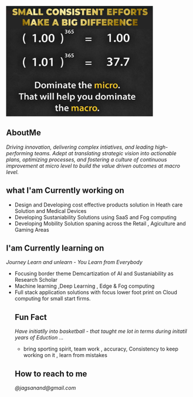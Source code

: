 <div> <img src="https://github.com/jagsanand76/jagsanand76/blob/main/MyMotto.jpg" alt="My motto" width="400" height="300"> </div>
  
## AboutMe
<div>
  <i> Driving innovation, delivering complex intiatives, and leading high-performing teams. Adept at translating strategic vision into actionable plans, optimizing processes, and fostering a culture of continuous improvement at micro level to build the value driven outcomes at macro level. </i> 
</div>

## what I'am Currently working on
<div>
  <ul>
    <li> Design and Developing cost effective products solution in Heath care Solution and Medical Devices</li>
    <li> Developing Sustaniability Solutions using SaaS and Fog computing</li>
    <li> Developing Mobility Solution spaning across the Retail , Agiculture and Gaming Areas </li>
  </ul>
</div> 
  
## I'am Currently learning on
<div>
  <i>Journey Learn and unlearn - You Learn from Everybody</i>
  <ul>
    <li> Focusing border theme Demcartization of AI and Sustaniability as Research Scholar</li>
    <li> Machine learning ,Deep Learning , Edge & Fog computing</li>
    <li> Full stack application solutions with focus lower foot print on Cloud computing for small start firms.</li>
  </ui>
 <div>  

## Fun Fact
<div>  
  <i> Have initiatlly into basketball - that taught me lot in terms during initatil years of Eduction ...</i>
  <ul>
     <li>bring sporting spirit, team work , accuracy, Consistency to keep working on it , learn from mistakes </li>
  </ul>   
</div>

## How to reach to me
<div>
<i>@jagsanand@gmail.com</i>
</div>
